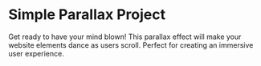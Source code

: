 # Simple Parallax Project

Get ready to have your mind blown! This parallax effect will make your website elements dance as users scroll. Perfect for creating an immersive user experience.
